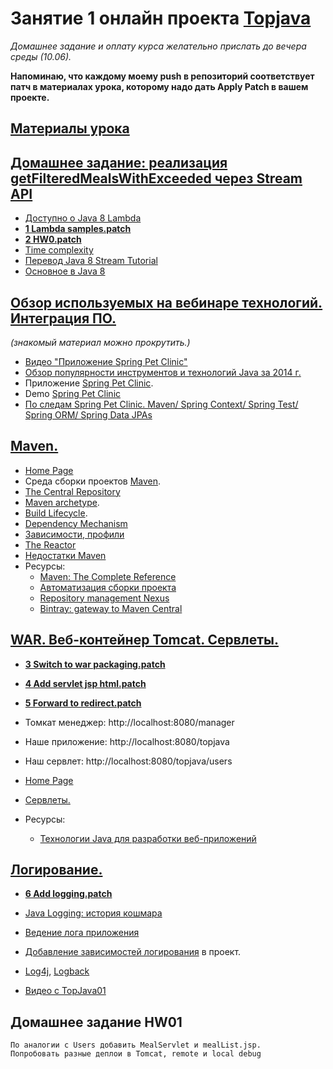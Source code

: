 # Занятие 1 онлайн проекта <a href="http://javawebinar.ru/topjava/">Topjava</a>
*Домашнее задание и оплату курса желательно прислать до вечера среды (10.06).*

**Напоминаю, что каждому моему push в репозиторий соответствует патч в материалах урока, которому надо дать Apply Patch в вашем проекте.**  

## <a href="https://drive.google.com/open?id=0B9Ye2auQ_NsFfm5hSHEtbmxmN2kxb0NocVRwWl9KanowWXVCVXRZTlhaM09wQUswZkRidTA&authuser=0">Материалы урока</a>

## <a href="https://drive.google.com/open?id=0B9Ye2auQ_NsFOGU0a3ZUbFo3Skk">Домашнее задание: реализация getFilteredMealsWithExceeded через Stream API</a> 
-  <a href="http://www.youtube.com/watch?v=_PDIVhEs6TM">Доступно о Java 8 Lambda</a>
- **<a href="https://drive.google.com/open?id=0B9Ye2auQ_NsFQ1UwZjdMUzRrakU">1 Lambda samples.patch</a>**
- **<a href="https://drive.google.com/open?id=0B9Ye2auQ_NsFaE1ycEhQYUV2QjA">2 HW0.patch</a>**
- <a href="https://drive.google.com/open?id=0B9Ye2auQ_NsFNEJWRFJkVDA3TkU">Time complexity</a>
- <a href="http://prologistic.com.ua/polnoe-rukovodstvo-po-java-8-stream.html">Перевод Java 8 Stream Tutorial</a>
- <a href="https://docs.google.com/presentation/d/1fR1N_UsQDhOarLKo5nrgMU1r5-M8v-IbKhpS3sQTKnY">Основное в Java 8</a>
## <a href="https://drive.google.com/open?id=0B9Ye2auQ_NsFeG96RVhtYnE5b3M">Обзор используемых на вебинаре технологий. Интеграция ПО.</a>
*(знакомый материал можно прокрутить.)*

-  <a href="http://www.youtube.com/watch?v=rJZHerwi8R0">Видео "Приложение Spring Pet Clinic"</a> 
-  <a href="http://zeroturnaround.com/rebellabs/java-tools-and-technologies-landscape-for-2014/">Обзор популярности инструментов и технологий Java за 2014 г.</a>
-  Приложение <a href="https://github.com/spring-projects/spring-petclinic">Spring Pet Clinic</a>. 
-  Demo <a href="http://demo-spring-petclinic.cfapps.io">Spring Pet Clinic</a>
-  <a href="http://habrahabr.ru/post/232381/">По следам Spring Pet Clinic. Maven/ Spring Context/ Spring Test/ Spring ORM/ Spring Data JPAs</a>
## <a href="https://drive.google.com/open?id=0B9Ye2auQ_NsFZFBuZVRKNU5Kb3c">Maven.</a>
- <a href="http://maven.apache.org/">Home Page</a>
- Среда сборки проектов <a href="http://www.apache-maven.ru/" target="_blank">Maven</a>.
- <a href="http://search.maven.org/#browse">The Central Repository</a>
- <a href="http://habrahabr.ru/post/111408/">Maven archetype</a>.
- <a href="http://maven.apache.org/guides/introduction/introduction-to-the-lifecycle.html">Build Lifecycle</a>.
- <a href="http://maven.apache.org/guides/introduction/introduction-to-dependency-mechanism.html">Dependency Mechanism</a>
- <a href="http://www.ibm.com/developerworks/ru/library/j-5things13/">Зависимости, профили</a>
- <a href="http://maven.apache.org/guides/mini/guide-multiple-modules.html">The Reactor</a>
- <a href="http://habrahabr.ru/blogs/java/106717/" target="_blank">Недостатки Maven</a>
- Ресурсы:
  - <a href="http://books.sonatype.com/mvnref-book/reference/index.html">Maven: The Complete Reference</a>
  - <a href="http://habrahabr.ru/post/77333/">Автоматизация сборки проекта</a>
  - <a href="http://www.sonatype.org/nexus/">Repository management Nexus</a>
  - <a href="http://blog.bintray.com/2014/02/11/bintray-as-pain-free-gateway-to-maven-central/">Bintray: gateway to Maven Central</a>

## <a href="https://drive.google.com/open?id=0B9Ye2auQ_NsFT3pWNkMzWVVybnc&authuser=0">WAR. Веб-контейнер Tomcat. Сервлеты.</a>
- **<a href="https://drive.google.com/open?id=0B9Ye2auQ_NsFekpncnQ1T3FyTU0">3 Switch to war packaging.patch</a>**
- **<a href="https://drive.google.com/open?id=0B9Ye2auQ_NsFWUxHbXdQc1F3ZHM">4 Add servlet jsp html.patch</a>**
- **<a href="https://drive.google.com/open?id=0B9Ye2auQ_NsFZXhDQmdpX1lWOWc">5 Forward to redirect.patch</a>**

- Томкат менеджер: http://localhost:8080/manager
- Наше приложение: http://localhost:8080/topjava</a>
- Наш сервлет:     http://localhost:8080/topjava/users

- <a href="http://tomcat.apache.org/">Home Page</a>
- <a href="http://java-course.ru/student/book1/servlet/">Сервлеты.</a>
- Ресурсы:
  - <a href="http://www.techinfo.net.ru/docs/web/javawebdev.html">Технологии Java для разработки веб-приложений</a>

## <a href="https://drive.google.com/open?id=0B9Ye2auQ_NsFeGJCdDJHbWNyUzg&authuser=0">Логирование.</a>
- **<a href="https://drive.google.com/open?id=0B9Ye2auQ_NsFekpncnQ1T3FyTU0">6 Add logging.patch</a>**

- <a href="http://habrahabr.ru/post/113145/">Java Logging: история кошмара</a>
- <a href="http://skipy.ru/useful/logging.html">Ведение лога приложения</a>
- <a href="http://www.slf4j.org/legacy.html">Добавление зависимостей логирования</a> в проект.</a>
- <a href="http://logging.apache.org/log4j/2.x/index.html">Log4j</a>, <a href="http://logback.qos.ch/">Logback</a>
- <a href="http://www.youtube.com/watch?v=Lyqc8HicPMM">Видео с TopJava01</a>

## Домашнее задание HW01
 
    По аналогии с Users добавить MealServlet и mealList.jsp.
    Попробовать разные деплои в Tomcat, remote и local debug
